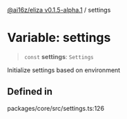 [@ai16z/eliza v0.1.5-alpha.1](../index.md) / settings

# Variable: settings

> `const` **settings**: `Settings`

Initialize settings based on environment

## Defined in

packages/core/src/settings.ts:126
